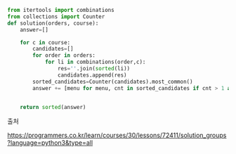 ```python
from itertools import combinations
from collections import Counter
def solution(orders, course):
    answer=[]

    for c in course:
        candidates=[]
        for order in orders:
            for li in combinations(order,c):
                res=''.join(sorted(li))
                candidates.append(res)
        sorted_candidates=Counter(candidates).most_common()
        answer += [menu for menu, cnt in sorted_candidates if cnt > 1 and cnt == sorted_candidates[0][1]]


    return sorted(answer)
```


출처

https://programmers.co.kr/learn/courses/30/lessons/72411/solution_groups?language=python3&type=all
